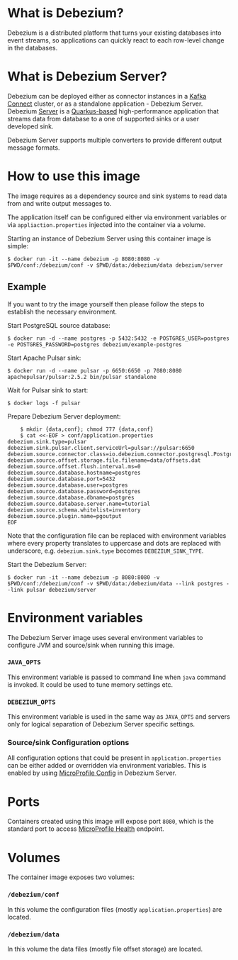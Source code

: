 # What is Debezium?

Debezium is a distributed platform that turns your existing databases into event streams, so applications can quickly react to each row-level change in the databases.

# What is Debezium Server?

Debezium can be deployed either as connector instances in a [Kafka Connect](https://kafka.apache.org/documentation/#connect) cluster, or as a standalone application - Debezium Server.
Debezium [Server](https://debezium.io/documentation/reference/operations/debezium-server.html) is a [Quarkus-based](https://quarkus.io/) high-performance application that streams data from database to a one of supported sinks or a user developed sink.

Debezium Server supports multiple converters to provide different output message formats.


# How to use this image

The image requires as a dependency source and sink systems to read data from and write output messages to.

The application itself can be configured either via environment variables or via `appliaction.properties` injected into the container via a volume.

Starting an instance of Debezium Server using this container image is simple:

    $ docker run -it --name debezium -p 8080:8080 -v $PWD/conf:/debezium/conf -v $PWD/data:/debezium/data debezium/server


## Example

If you want to try the image yourself then please follow the steps to establish the necessary environment.

Start PostgreSQL source database:

    $ docker run -d --name postgres -p 5432:5432 -e POSTGRES_USER=postgres -e POSTGRES_PASSWORD=postgres debezium/example-postgres

Start Apache Pulsar sink:

    $ docker run -d --name pulsar -p 6650:6650 -p 7080:8080 apachepulsar/pulsar:2.5.2 bin/pulsar standalone

Wait for Pulsar sink to start:

    $ docker logs -f pulsar

Prepare Debezium Server deployment:

```
    $ mkdir {data,conf}; chmod 777 {data,conf}
    $ cat <<-EOF > conf/application.properties
debezium.sink.type=pulsar
debezium.sink.pulsar.client.serviceUrl=pulsar://pulsar:6650
debezium.source.connector.class=io.debezium.connector.postgresql.PostgresConnector
debezium.source.offset.storage.file.filename=data/offsets.dat
debezium.source.offset.flush.interval.ms=0
debezium.source.database.hostname=postgres
debezium.source.database.port=5432
debezium.source.database.user=postgres
debezium.source.database.password=postgres
debezium.source.database.dbname=postgres
debezium.source.database.server.name=tutorial
debezium.source.schema.whitelist=inventory
debezium.source.plugin.name=pgoutput
EOF
```

Note that the configuration file can be replaced with environment variables where every property translates to uppercase and dots are replaced with underscore, e.g. `debezium.sink.type` becomes `DEBEZIUM_SINK_TYPE`.

Start the Debezium Server:

    $ docker run -it --name debezium -p 8080:8080 -v $PWD/conf:/debezium/conf -v $PWD/data:/debezium/data --link postgres --link pulsar debezium/server


# Environment variables

The Debezium Server image uses several environment variables to configure JVM and source/sink when running this image.


### `JAVA_OPTS`

This environment variable is passed to command line when `java` command is invoked.
It could be used to tune memory settings etc.

### `DEBEZIUM_OPTS`

This environment variable is used in the same way as `JAVA_OPTS` and servers only for logical separation of Debezium Server specific settings.

### Source/sink Configuration options

All configuration options that could be present in `application.properties` can be either added or overridden via environment variables.
This is enabled by using [MicroProfile Config](https://github.com/eclipse/microprofile-config) in Debezium Server.



# Ports

Containers created using this image will expose port `8080`, which is the standard port to access [MicroProfile Health](https://github.com/eclipse/microprofile-health) endpoint.


# Volumes

The container image exposes two volumes:

### `/debezium/conf`

In this volume the configuration files (mostly `application.properties`) are located.

### `/debezium/data`

In this volume the data files (mostly file offset storage) are located.
